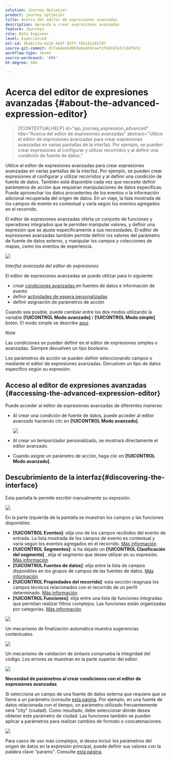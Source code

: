 ```yaml
---
solution: Journey Optimizer
product: journey optimizer
title: Acerca del editor de expresiones avanzadas
description: Aprenda a crear expresiones avanzadas
feature: Journeys
role: Data Engineer
level: Experienced
exl-id: 9ea6cc3a-6a1b-4e8f-82ff-f8b1812617d7
source-git-commit: d17e64e03d093a8a459caef2fb0197a5710dfb7d
workflow-type: tm+mt
source-wordcount: '605'
ht-degree: 66%

---
```


# Acerca del editor de expresiones avanzadas {#about-the-advanced-expression-editor}

>[!CONTEXTUALHELP]
>id="ajo_journey_expression_advanced"
>title="Acerca del editor de expresiones avanzadas"
>abstract="Utilice el editor de expresiones avanzadas para crear expresiones avanzadas en varias pantallas de la interfaz. Por ejemplo, se pueden crear expresiones al configurar y utilizar recorridos y al definir una condición de fuente de datos."

Utilice el editor de expresiones avanzadas para crear expresiones avanzadas en varias pantallas de la interfaz. Por ejemplo, se pueden crear expresiones al configurar y utilizar recorridos y al definir una condición de fuente de datos.
También está disponible cada vez que necesite definir parámetros de acción que requieran manipulaciones de datos específicas. Puede aprovechar los datos procedentes de los eventos o la información adicional recuperada del origen de datos. En un viaje, la lista mostrada de los campos de evento es contextual y varía según los eventos agregados en el recorrido.

El editor de expresiones avanzadas oferta un conjunto de funciones y operadores integrados que le permiten manipular valores, y definir una expresión que se ajuste específicamente a sus necesidades. El editor de expresiones avanzadas también permite definir los valores del parámetro de fuente de datos externo, y manipular los campos y colecciones de mapas, como los eventos de experiencia.

![](../assets/journey65.png)

_Interfaz avanzada del editor de expresiones_

El editor de expresiones avanzadas se puede utilizar para lo siguiente:

* crear [condiciones avanzadas ](../condition-activity.md#about_condition) en fuentes de datos e información de evento
* definir [actividades de espera personalizadas](../wait-activity.md#custom)
* definir asignación de parámetros de acción

Cuando sea posible, puede cambiar entre los dos modos utilizando la variable **[!UICONTROL Modo avanzado]** / **[!UICONTROL Modo simple]** botón. El modo simple se describe [aquí](../condition-activity.md#about_condition).

>[!NOTE]
>
>Las condiciones se pueden definir en el editor de expresiones simples o avanzadas. Siempre devuelven un tipo booleano.
>
>Los parámetros de acción se pueden definir seleccionando campos o mediante el editor de expresiones avanzadas. Devuelven un tipo de datos específico según su expresión.

## Acceso al editor de expresiones avanzadas {#accessing-the-advanced-expression-editor}

Puede acceder al editor de expresiones avanzadas de diferentes maneras:

* Al crear una condición de fuente de datos, puede acceder al editor avanzado haciendo clic en **[!UICONTROL Modo avanzado]**.

   ![](../assets/journeyuc2_33.png)

* Al crear un temporizador personalizado, se mostrará directamente el editor avanzado.
* Cuando asigne un parámetro de acción, haga clic en **[!UICONTROL Modo avanzado]**.

## Descubrimiento de la interfaz{#discovering-the-interface}

Esta pantalla le permite escribir manualmente su expresión.

![](../assets/journey70.png)

En la parte izquierda de la pantalla se muestran los campos y las funciones disponibles:

* **[!UICONTROL Eventos]**: elija uno de los campos recibidos del evento de entrada. La lista mostrada de los campos de evento es contextual y varía según los eventos agregados en el recorrido. [Más información](../../event/about-events.md)
* **[!UICONTROL Segmentos]**: si ha dejado un **[!UICONTROL Clasificación del segmento]** , elija el segmento que desee utilizar en su expresión. [Más información](../condition-activity.md#using-a-segment)
* **[!UICONTROL Fuentes de datos]**: elija entre la lista de campos disponibles en los grupos de campos de las fuentes de datos. [Más información](../../datasource/about-data-sources.md)
* **[!UICONTROL Propiedades del recorrido]**: esta sección reagrupa los campos técnicos relacionados con el recorrido de un perfil determinado. [Más información](journey-properties.md)
* **[!UICONTROL Funciones]**: elija entre una lista de funciones integradas que permitan realizar filtros complejos. Las funciones están organizadas por categorías. [Más información](functions.md)

![](../assets/journey65.png)

Un mecanismo de finalización automática muestra sugerencias contextuales.

![](../assets/journey68.png)

Un mecanismo de validación de sintaxis comprueba la integridad del código. Los errores se muestran en la parte superior del editor.

![](../assets/journey69.png)

**Necesidad de parámetros al crear condiciones con el editor de expresiones avanzadas**

Si selecciona un campo de una fuente de datos externa que requiere que se llame a un parámetro (consulte [esta página](../../datasource/external-data-sources.md). Por ejemplo, en una fuente de datos relacionada con el tiempo, un parámetro utilizado frecuentemente será &quot;city&quot; (ciudad). Como resultado, debe seleccionar dónde desea obtener este parámetro de ciudad. Las funciones también se pueden aplicar a parámetros para realizar cambios de formato o concatenaciones.

![](../assets/journeyuc2_19.png)

Para casos de uso más complejos, si desea incluir los parámetros del origen de datos en la expresión principal, puede definir sus valores con la palabra clave &quot;params&quot;. Consulte [esta página](../expression/field-references.md).
